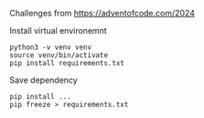 Challenges from https://adventofcode.com/2024

Install virtual environemnt
```
python3 -v venv venv
source venv/bin/activate
pip install requirements.txt
```

Save dependency
```
pip install ...
pip freeze > requirements.txt
```